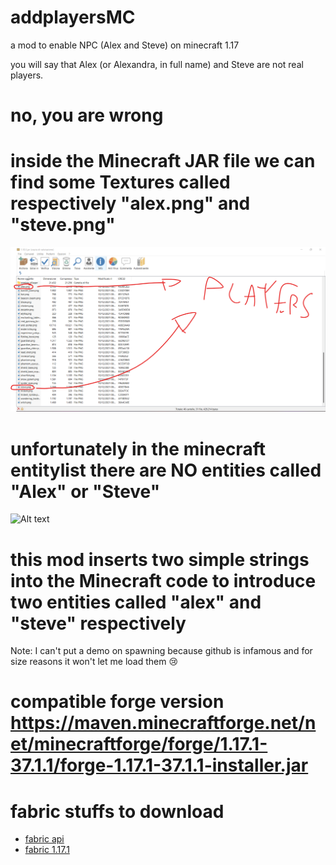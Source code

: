 # addplayersMC
a mod to enable NPC (Alex and Steve) on minecraft 1.17

you will say that Alex (or Alexandra, in full name) and Steve are not real players.
# no, you are wrong
# inside the Minecraft JAR file we can find some Textures called respectively "alex.png" and "steve.png"
![Alt text](https://github.com/star08-web/addplayersMC/blob/main/support/1.png)



# unfortunately in the minecraft entitylist there are NO entities called "Alex" or "Steve"
![Alt text](https://github.com/star08-web/addplayersMC/blob/main/support/demo.gif)



# this mod inserts two simple strings into the Minecraft code to introduce two entities called "alex" and "steve" respectively
Note: I can't put a demo on spawning because github is infamous and for size reasons it won't let me load them 😢

# compatible forge version https://maven.minecraftforge.net/net/minecraftforge/forge/1.17.1-37.1.1/forge-1.17.1-37.1.1-installer.jar
# fabric stuffs to download
- [fabric api](https://www.curseforge.com/minecraft/mc-mods/fabric-api/download/3377591)
- [fabric 1.17.1](https://maven.fabricmc.net/net/fabricmc/fabric-installer/0.11.0/fabric-installer-0.11.0.jar)
